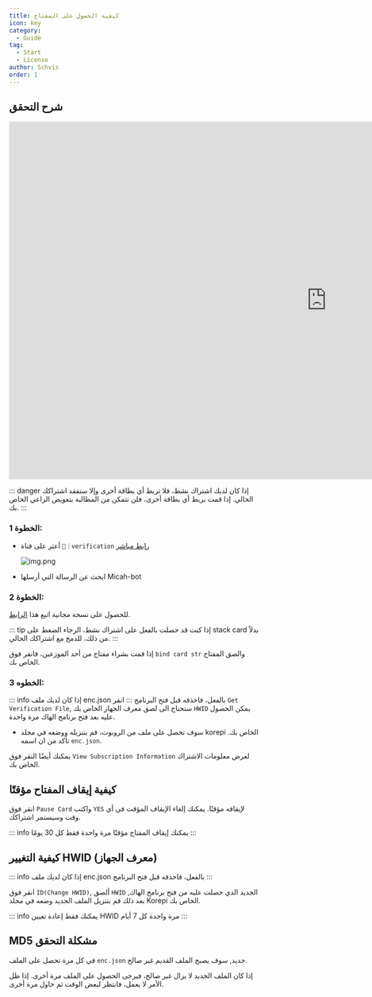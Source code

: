 ```yaml
---
title: كيفية الحصول على المفتاح
icon: key
category:
  - Guide
tag:
  - Start
  - License
author: Schvis
order: 1
---
```


## شرح التحقق

<div class="iframe-container"><iframe width="1280" height="720" src="https://www.youtube.com/embed/x_fIDmyQJiI" title="How to use Pertamax" frameborder="0" allow="accelerometer; autoplay; clipboard-write; encrypted-media; gyroscope; picture-in-picture; web-share" referrerpolicy="strict-origin-when-cross-origin" allowfullscreen></iframe></div>

::: danger إذا كان لديك اشتراك نشط، فلا تربط أي بطاقة أخرى وإلا ستفقد اشتراكك الحالي. إذا قمت بربط أي بطاقة أخرى، فلن تتمكن من المطالبة بتعويض الراعي الخاص بك.
:::

### الخطوة 1:
- أعثر على قناة `🔐｜verification` [رابط مباشر](https://discord.com/channels/1069057220802781265/1203687333107335198)

  ![img.png](/assets/images/docs/202402/verify-1.png)
- ابحث عن الرسالة التي أرسلها Micah-bot
### الخطوة 2:
للحصول على نسخة مجانية اتبع هذا [الرابط](free.md).

::: tip إذا كنت قد حصلت بالفعل على اشتراك نشط، الرجاء الضغط على stack card بدلاً من ذلك، للدمج مع اشتراكك الحالي.
:::

إذا قمت بشراء مفتاح من أحد الموزعين، فانقر فوق `bind card str` والصق المفتاح الخاص بك.


### الخطوه 3:
::: info إذا كان لديك ملف enc.json بالفعل، فاحذفه قبل فتح البرنامج
:::
انقر `Get Verification File`, ستحتاج الى لصق معرف الجهاز الخاص بك `HWID` يمكن الحصول عليه بعد فتح برنامج الهاك مرة واحدة.
- سوف تحصل على ملف من الروبوت، قم بتنزيله ووضعه في مجلد korepi الخاص بك. تأكد من ان اسمه `enc.json`.


يمكنك أيضًا النقر فوق `View Subscription Information` لعرض معلومات الاشتراك الخاص بك.

## كيفية إيقاف المفتاح مؤقتًا

انقر فوق `Pause Card` واكتب `YES` لإيقافه مؤقتًا. يمكنك إلغاء الإيقاف المؤقت في أي وقت وسيستمر اشتراكك.

::: info يمكنك إيقاف المفتاح مؤقتًا مرة واحدة فقط كل 30 يومًا
:::

## كيفية التغيير HWID (معرف الجهاز)

::: info إذا كان لديك ملف enc.json بالفعل، فاحذفه قبل فتح البرنامج
:::

انقر فوق `ID(Change HWID)`, ألصق `HWID` الجديد الدي حصلت عليه من فتح برنامج الهاك, بعد ذلك قم بتنزيل الملف الجديد وضعه في مجلد Korepi الخاص بك.

::: info يمكنك فقط إعادة تعيين HWID مرة واحدة كل 7 أيام
:::

## MD5 مشكلة التحقق
في كل مرة تحصل على الملف `enc.json` جديد,  سوف يصبح الملف القديم غير صالح.

إذا كان الملف الجديد لا يزال غير صالح، فيرجى الحصول على الملف مرة أخرى. إذا ظل الأمر لا يعمل، فانتظر لبعض الوقت ثم حاول مرة أخرى.